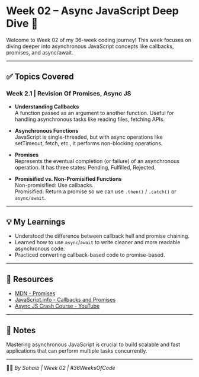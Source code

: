 # Week 02 – Async JavaScript Deep Dive 🚀

Welcome to Week 02 of my 36-week coding journey! This week focuses on diving deeper into asynchronous JavaScript concepts like callbacks, promises, and async/await.

---

## ✅ Topics Covered

### Week 2.1 | Revision Of Promises, Async JS

- **Understanding Callbacks**  
  A function passed as an argument to another function. Useful for handling asynchronous tasks like reading files, fetching APIs.

- **Asynchronous Functions**  
  JavaScript is single-threaded, but with async operations like setTimeout, fetch, etc., it performs non-blocking operations.

- **Promises**  
  Represents the eventual completion (or failure) of an asynchronous operation. It has three states: Pending, Fulfilled, Rejected.

- **Promisified vs. Non-Promisified Functions**  
  Non-promisified: Use callbacks.  
  Promisified: Return a promise so we can use `.then()` / `.catch()` or `async/await`.

---

## 💡 My Learnings

- Understood the difference between callback hell and promise chaining.
- Learned how to use `async`/`await` to write cleaner and more readable asynchronous code.
- Practiced converting callback-based code to promise-based.

---

## 🔗 Resources

- [MDN - Promises](https://developer.mozilla.org/en-US/docs/Web/JavaScript/Guide/Using_promises)
- [JavaScript.info - Callbacks and Promises](https://javascript.info/)
- [Async JS Crash Course - YouTube](https://www.youtube.com/watch?v=PoRJizFvM7s)

---

## 📘 Notes

Mastering asynchronous JavaScript is crucial to build scalable and fast applications that can perform multiple tasks concurrently.

---

👨‍💻 _By Sohaib | Week 02 | #36WeeksOfCode_
